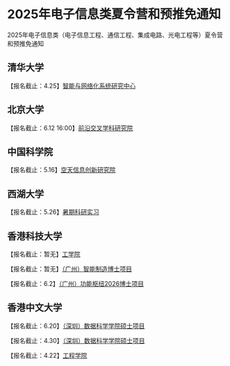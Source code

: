 # 2025年电子信息类夏令营和预推免通知
2025年电子信息类（电子信息工程、通信工程、集成电路、光电工程等）夏令营和预推免通知

## 清华大学

【报名截止：4.25】[智能与网络化系统研究中心](https://mp.weixin.qq.com/s/CakcW3znlmAixgflFAkYxA)

## 北京大学

【报名截止：6.12 16:00】[前沿交叉学科研究院](http://www.aais.pku.edu.cn/tongzhi/shownews.php?lang=cn&id=1860)

## 中国科学院

【报名截止：5.16】[空天信息创新研究院](https://mp.weixin.qq.com/s/gPA9DoFlXGLyxR0FYvkSTQ)

## 西湖大学

【报名截止：5.26】[暑期科研实习](https://mp.weixin.qq.com/s/EsfR6Y8QiyhDrpGaqYMWKA)

## 香港科技大学

【报名截止：暂无】[工学院](https://mp.weixin.qq.com/s/Yub1OpBQy17EJmjKrQ7BSA)

【报名截止：暂无】[（广州）智能制造博士项目](https://mp.weixin.qq.com/s/mXSzUAgvS27tT1qg8d88Eg)

【报名截止：6.2】[（广州）功能枢纽2026博士项目](https://mp.weixin.qq.com/s/eW_HFsTNYdeFdvf2vV5UFA)

## 香港中文大学

【报名截止：6.20】[（深圳）数据科学学院硕士项目](https://sds.cuhk.edu.cn/article/2110)

【报名截止：4.30】[（深圳）数据科学学院硕士项目](https://sds.cuhk.edu.cn/article/2110)

【报名截止：4.22】[工程学院](https://hkpfs.erg.cuhk.edu.hk/about-us)
